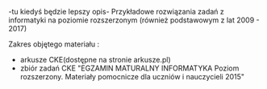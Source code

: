 -tu kiedyś będzie lepszy opis-
Przykładowe rozwiązania zadań z informatyki na poziomie rozszerzonym (również podstawowym z lat 2009 - 2017)

Zakres objętego materiału :
- arkusze CKE(dostępne na stronie arkusze.pl)
- zbiór zadań CKE "EGZAMIN MATURALNY INFORMATYKA Poziom rozszerzony. Materiały pomocnicze dla uczniów i nauczycieli 2015"
